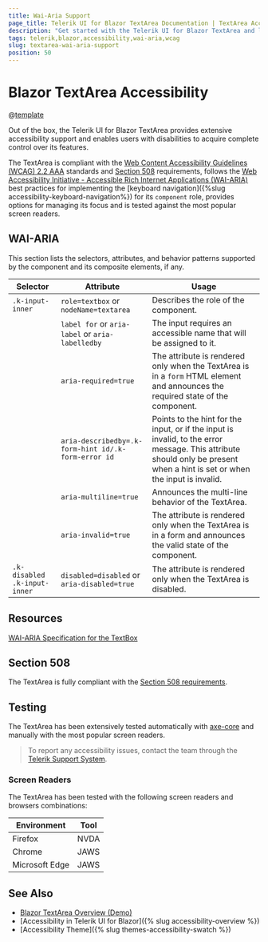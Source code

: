```yaml
---
title: Wai-Aria Support
page_title: Telerik UI for Blazor TextArea Documentation | TextArea Accessibility
description: "Get started with the Telerik UI for Blazor TextArea and learn about its accessibility support for WAI-ARIA, Section 508, and WCAG 2.2."
tags: telerik,blazor,accessibility,wai-aria,wcag
slug: textarea-wai-aria-support 
position: 50 
---
```


# Blazor TextArea Accessibility

@[template](/_contentTemplates/common/parameters-table-styles.md#table-layout)



Out of the box, the Telerik UI for Blazor TextArea provides extensive accessibility support and enables users with disabilities to acquire complete control over its features.


The TextArea is compliant with the [Web Content Accessibility Guidelines (WCAG) 2.2 AAA](https://www.w3.org/TR/WCAG22/) standards and [Section 508](https://www.section508.gov/) requirements, follows the [Web Accessibility Initiative - Accessible Rich Internet Applications (WAI-ARIA)](https://www.w3.org/WAI/ARIA/apg/) best practices for implementing the [keyboard navigation]({%slug accessibility-keyboard-navigation%}) for its `component` role, provides options for managing its focus and is tested against the most popular screen readers.

## WAI-ARIA


This section lists the selectors, attributes, and behavior patterns supported by the component and its composite elements, if any.

| Selector | Attribute | Usage |
| -------- | --------- | ----- |
| `.k-input-inner` | `role=textbox` or `nodeName=textarea` | Describes the role of the component. |
|  | `label for` or `aria-label` or `aria-labelledby` | The input requires an accessible name that will be assigned to it. |
|  | `aria-required=true` | The attribute is rendered only when the TextArea is in a `form` HTML element and announces the required state of the component. |
|  | `aria-describedby=.k-form-hint id/.k-form-error id` | Points to the hint for the input, or if the input is invalid, to the error message. This attribute should only be present when a hint is set or when the input is invalid. |
|  | `aria-multiline=true` | Announces the multi-line behavior of the TextArea. |
|  | `aria-invalid=true` | The attribute is rendered only when the TextArea is in a form and announces the valid state of the component. |
| `.k-disabled .k-input-inner` | `disabled=disabled` or `aria-disabled=true` | The attribute is rendered only when the TextArea is disabled. |

## Resources

[WAI-ARIA Specification for the TextBox](https://www.w3.org/TR/wai-aria-1.2/#textbox)

## Section 508


The TextArea is fully compliant with the [Section 508 requirements](http://www.section508.gov/).

## Testing


The TextArea has been extensively tested automatically with [axe-core](https://github.com/dequelabs/axe-core) and manually with the most popular screen readers.

> To report any accessibility issues, contact the team through the [Telerik Support System](https://www.telerik.com/account/support-center).

### Screen Readers


The TextArea has been tested with the following screen readers and browsers combinations:

| Environment | Tool |
| ----------- | ---- |
| Firefox | NVDA |
| Chrome | JAWS |
| Microsoft Edge | JAWS |



## See Also

* [Blazor TextArea Overview (Demo)](https://demos.telerik.com/blazor-ui/textarea/overview)
* [Accessibility in Telerik UI for Blazor]({% slug accessibility-overview %})
* [Accessibility Theme]({% slug themes-accessibility-swatch %})